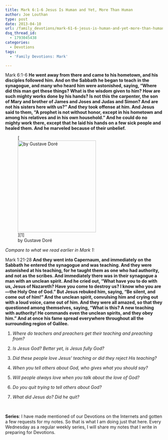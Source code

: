 ```yaml
---
title: Mark 6:1-6 Jesus Is Human and Yet, More Than Human
author: Joe Louthan
type: post
date: 2013-04-10
url: /family_devotions/mark-61-6-jesus-is-human-and-yet-more-than-human/
dsq_thread_id:
  - 1793045438
categories:
  - Devotions
tags:
  - 'Family Devotions: Mark'

---
```

Mark 6:1-6 **He went away from there and came to his hometown, and his disciples followed him. And on the Sabbath he began to teach in the synagogue, and many who heard him were astonished, saying, “Where did this man get these things? What is the wisdom given to him? How are such mighty works done by his hands? Is not this the carpenter, the son of Mary and brother of James and Joses and Judas and Simon? And are not his sisters here with us?” And they took offense at him. And Jesus said to them, “A prophet is not without honor, except in his hometown and among his relatives and in his own household.” And he could do no mighty work there, except that he laid his hands on a few sick people and healed them. And he marveled because of their unbelief.**

<figure id="attachment_1938" style="width: 250px" class="wp-caption alignright">[<img class="size-full wp-image-1938" alt="by Gustave Doré" src="https://i1.wp.com/theologic.us/wp-content/uploads/2013/04/jesus-teaching-003.png?resize=250%2C293" width="250" height="293" data-recalc-dims="1" />][1]<figcaption class="wp-caption-text">by Gustave Doré</figcaption></figure>

_Compare to what we read earlier in Mark 1:_
  
Mark 1:21-28 **And they went into Capernaum, and immediately on the Sabbath he entered the synagogue and was teaching. And they were astonished at his teaching, for he taught them as one who had authority, and not as the scribes. And immediately there was in their synagogue a man with an unclean spirit. And he cried out, “What have you to do with us, Jesus of Nazareth? Have you come to destroy us? I know who you are—the Holy One of God.” But Jesus rebuked him, saying, “Be silent, and come out of him!” And the unclean spirit, convulsing him and crying out with a loud voice, came out of him. And they were all amazed, so that they questioned among themselves, saying, “What is this? A new teaching with authority! He commands even the unclean spirits, and they obey him.” And at once his fame spread everywhere throughout all the surrounding region of Galilee.**

1. _Where do teachers and preachers get their teaching and preaching from?_

2. _Is Jesus God? Better yet, is Jesus fully God?_

3. _Did these people love Jesus&#8217; teaching or did they reject His teaching?_

4. _When you tell others about God, who gives what you should say?_

5. _Will people always love when you talk about the love of God?_

6. _Do you quit trying to tell others about God?_

7. _What did Jesus do? Did he quit?_

&nbsp;

**Series**: I have made mentioned of our Devotions on the Internets and gotten a few requests for my notes. So that is what I am doing just that here. Every Wednesday as a regular weekly series, I will share my notes that I write in preparing for Devotions.

 [1]: https://i1.wp.com/theologic.us/wp-content/uploads/2013/04/jesus-teaching-003.png